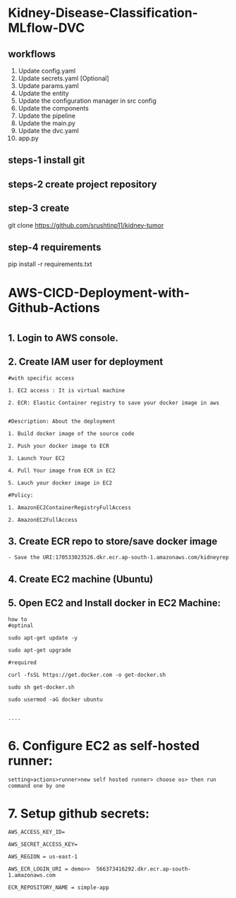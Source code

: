 # Kidney-Disease-Classification-MLflow-DVC
## workflows

1. Update config.yaml
2. Update secrets.yaml [Optional]
3. Update params.yaml
4. Update the entity
5. Update the configuration manager in src config
6. Update the components
7. Update the pipeline 
8. Update the main.py
9. Update the dvc.yaml
10. app.py 

## steps-1 install git

## steps-2 create project repository


## step-3 create 

git clone https://github.com/srushtinp11/kidney-tumor
## step-4 requirements

pip install -r requirements.txt



#   AWS-CICD-Deployment-with-Github-Actions
# 
## 1. Login to AWS console.

## 2. Create IAM user for deployment

    #with specific access

    1. EC2 access : It is virtual machine

    2. ECR: Elastic Container registry to save your docker image in aws


    #Description: About the deployment

    1. Build docker image of the source code

    2. Push your docker image to ECR

    3. Launch Your EC2 

    4. Pull Your image from ECR in EC2

    5. Lauch your docker image in EC2

    #Policy:

    1. AmazonEC2ContainerRegistryFullAccess

    2. AmazonEC2FullAccess

    
## 3. Create ECR repo to store/save docker image
    - Save the URI:170533023526.dkr.ecr.ap-south-1.amazonaws.com/kidneyrep

    
## 4. Create EC2 machine (Ubuntu) 

## 5. Open EC2 and Install docker in EC2 Machine:
    
    how to 
    #optinal

    sudo apt-get update -y

    sudo apt-get upgrade
    
    #required

    curl -fsSL https://get.docker.com -o get-docker.sh

    sudo sh get-docker.sh

    sudo usermod -aG docker ubuntu

    
    ....
    
# 6. Configure EC2 as self-hosted runner:
    setting>actions>runner>new self hosted runner> choose os> then run command one by one


# 7. Setup github secrets:

    AWS_ACCESS_KEY_ID=

    AWS_SECRET_ACCESS_KEY=

    AWS_REGION = us-east-1

    AWS_ECR_LOGIN_URI = demo>>  566373416292.dkr.ecr.ap-south-1.amazonaws.com

    ECR_REPOSITORY_NAME = simple-app
